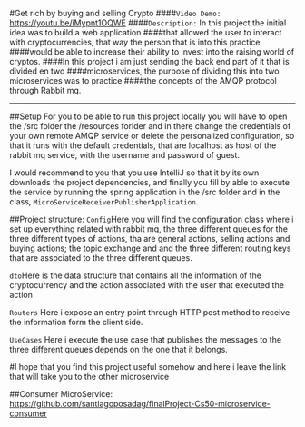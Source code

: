 #Get rich by buying and selling Crypto
####`Video Demo:` https://youtu.be/iMypnt1OQWE
####`Description:` In this project the initial idea was to build a web application 
####that allowed the user to interact with cryptocurrencies, that way the person that is into this practice
####would be able to increase their ability to invest into the raising world of cryptos.
####In this project i am just sending the back end part of it that is divided en two
####microservices, the purpose of dividing this into two microservices was to practice
####the concepts of the AMQP protocol through Rabbit mq.

----

##Setup
For you to be able to run this project locally you will have to open the /src folder
the /resources forlder and in there change the credentials of your own remote AMQP service
or delete the personalized configuration, so that it runs with the default credentials,
that are localhost as host of the rabbit mq service, with the username and password of guest.

I would recommend to you that you use IntelliJ so that it by its own downloads the project
dependencies, and finally you fill by able to execute the service by running the spring application
in the /src folder and in the class, `MicroServiceReceiverPublisherApplication`.

##Project structure:
`Config`Here you will find the configuration class where i set up everything related 
with rabbit mq, the three different queues for the three different types of actions, tha are general actions,
selling actions and buying actions; the topic exchange and and the three different routing keys that
are associated to the three different queues.

`dto`Here is the data structure that contains all the information of the cryptocurrency and 
the action associated with the user that executed the action

`Routers` Here i expose an entry point through HTTP post method to receive the information form 
the client side.

`UseCases` Here i execute the use case that publishes the messages to the three different queues 
depends on the one that it belongs.


#I hope that you find this project useful somehow and here i leave the link that will take you to the other microservice


##Consumer MicroService: https://github.com/santiagoposadag/finalProject-Cs50-microservice-consumer